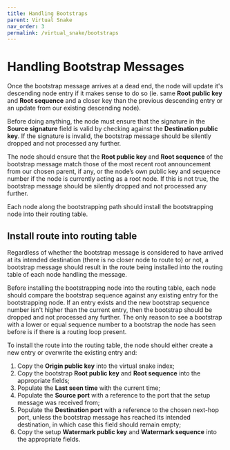 ```yaml
---
title: Handling Bootstraps
parent: Virtual Snake
nav_order: 3
permalink: /virtual_snake/bootstraps
---
```


# Handling Bootstrap Messages

Once the bootstrap message arrives at a dead end, the node will update it's descending node entry if it makes sense to do so (ie. same **Root public key** and **Root sequence** and a closer key than the previous descending entry or an update from our existing descending node).

Before doing anything, the node must ensure that the signature in the **Source signature** field is valid by checking against the **Destination public key**. If the signature is invalid, the bootstrap message should be silently dropped and not processed any further.

The node should ensure that the **Root public key** and **Root sequence** of the bootstrap message match those of the most recent root announcement from our chosen parent, if any, or the node’s own public key and sequence number if the node is currently acting as a root node. If this is not true, the bootstrap message should be silently dropped and not processed any further.

Each node along the bootstrapping path should install the bootstrapping node into their routing table.

## Install route into routing table

Regardless of whether the bootstrap message is considered to have arrived at its intended destination (there is no closer node to route to) or not, a bootstrap message should result in the route being installed into the routing table of each node handling the message.

Before installing the bootstrapping node into the routing table, each node should compare the bootstrap sequence against any existing entry for the bootstrapping node. If an entry exists and the new bootstrap sequence number isn't higher than the current entry, then the bootstrap should be dropped and not processed any further. The only reason to see a bootstrap with a lower or equal sequence number to a bootstrap the node has seen before is if there is a routing loop present.

To install the route into the routing table, the node should either create a new entry or overwrite the existing entry and:

1. Copy the **Origin public key** into the virtual snake index;
2. Copy the bootstrap **Root public key** and **Root sequence** into the appropriate fields;
3. Populate the **Last seen time** with the current time;
4. Populate the **Source port** with a reference to the port that the setup message was received from;
5. Populate the **Destination port** with a reference to the chosen next-hop port, unless the bootstrap message has reached its intended destination, in which case this field should remain empty;
6. Copy the setup **Watermark public key** and **Watermark sequence** into the appropriate fields.
